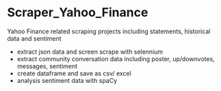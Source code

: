 # Scraper_Yahoo_Finance

Yahoo Finance related scraping projects including statements, historical data and sentiment
- extract json data and screen scrape with selennium
- extract community conversation data including poster, up/downvotes, messages, sentiment
- create dataframe and save as csv/ excel
- analysis sentiment data with spaCy
